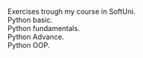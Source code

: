 Exercises trough my course in SoftUni.<br>
Python basic.<br>
Python fundamentals.<br>
Python Advance.<br>
Python OOP.<br>
